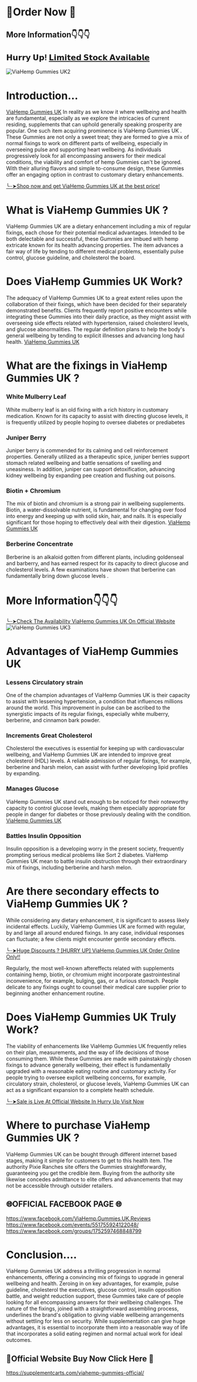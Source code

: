# 🛒Order Now 🛒
## More Information👇👇👇
## 𝗛𝘂𝗿𝗿𝘆 𝗨𝗽! [𝗟𝗶𝗺𝗶𝘁𝗲𝗱 𝗦𝘁𝗼𝗰𝗸 𝗔𝘃𝗮𝗶𝗹𝗮𝗯𝗹𝗲](https://supplementcarts.com/viahemp-gummies-official/)
![ViaHemp Gummies UK2](https://github.com/user-attachments/assets/fcbcea1f-af9e-4b4c-858c-e0136d081bfe)


# Introduction…

[ViaHemp Gummies UK](https://www.facebook.com/ViaHemp.Gummies.UK.Reviews) In reality as we know it where wellbeing and health are fundamental, especially as we explore the intricacies of current residing, supplements that can uphold generally speaking prosperity are popular. One such item acquiring prominence is ViaHemp Gummies UK . These Gummies  are not only a sweet treat; they are formed to give a mix of normal fixings to work on different parts of wellbeing, especially in overseeing pulse and supporting heart wellbeing. As individuals progressively look for all encompassing answers for their medical conditions, the viability and comfort of hemp Gummies  can't be ignored. With their alluring flavors and simple to-consume design, these Gummies  offer an engaging option in contrast to customary dietary enhancements.

[╰┈➤Shop now and get ViaHemp Gummies UK at the best price!](https://supplementcarts.com/viahemp-gummies-official/)

# What is ViaHemp Gummies UK ?

ViaHemp Gummies UK  are a dietary enhancement including a mix of regular fixings, each chose for their potential medical advantages. Intended to be both delectable and successful, these Gummies  are imbued with hemp extricate known for its health advancing properties. The item advances a fair way of life by tending to different medical problems, essentially pulse control, glucose guideline, and cholesterol the board.

# Does ViaHemp Gummies UK  Work?

The adequacy of ViaHemp Gummies UK  to a great extent relies upon the collaboration of their fixings, which have been decided for their separately demonstrated benefits. Clients frequently report positive encounters while integrating these Gummies  into their daily practice, as they might assist with overseeing side effects related with hypertension, raised cholesterol levels, and glucose abnormalities. The regular definition plans to help the body's general wellbeing by tending to explicit illnesses and advancing long haul health. [ViaHemp Gummies UK](https://www.facebook.com/ViaHemp.Gummies.UK.Reviews)

# What are the fixings in ViaHemp Gummies UK ?

### White Mulberry Leaf
White mulberry leaf is an old fixing with a rich history in customary medication. Known for its capacity to assist with directing glucose levels, it is frequently utilized by people hoping to oversee diabetes or prediabetes

### Juniper Berry
Juniper berry is commended for its calming and cell reinforcement properties. Generally utilized as a therapeutic spice, juniper berries support stomach related wellbeing and battle sensations of swelling and uneasiness. In addition, juniper can support detoxification, advancing kidney wellbeing by expanding pee creation and flushing out poisons.

### Biotin + Chromium
The mix of biotin and chromium is a strong pair in wellbeing supplements. Biotin, a water-dissolvable nutrient, is fundamental for changing over food into energy and keeping up with solid skin, hair, and nails. It is especially significant for those hoping to effectively deal with their digestion. [ViaHemp Gummies UK](https://www.facebook.com/ViaHemp.Gummies.UK.Reviews)

### Berberine Concentrate
Berberine is an alkaloid gotten from different plants, including goldenseal and barberry, and has earned respect for its capacity to direct glucose and cholesterol levels. A few examinations have shown that berberine can fundamentally bring down glucose levels .

# More Information👇👇👇
[╰┈➤Check The Availability ViaHemp Gummies UK On Official Website](https://supplementcarts.com/viahemp-gummies-official/)
![ViaHemp Gummies UK3](https://github.com/user-attachments/assets/96588e8f-03b1-47da-806e-18d57bbb4f72)

# Advantages of ViaHemp Gummies UK 

### Lessens Circulatory strain
One of the champion advantages of ViaHemp Gummies UK  is their capacity to assist with lessening hypertension, a condition that influences millions around the world. This improvement in pulse can be ascribed to the synergistic impacts of its regular fixings, especially white mulberry, berberine, and cinnamon bark powder.

### Increments Great Cholesterol
Cholesterol the executives is essential for keeping up with cardiovascular wellbeing, and ViaHemp Gummies UK  are intended to improve great cholesterol (HDL) levels. A reliable admission of regular fixings, for example, berberine and harsh melon, can assist with further developing lipid profiles by expanding.

### Manages Glucose
ViaHemp Gummies UK  stand out enough to be noticed for their noteworthy capacity to control glucose levels, making them especially appropriate for people in danger for diabetes or those previously dealing with the condition. [ViaHemp Gummies UK](https://www.facebook.com/ViaHemp.Gummies.UK.Reviews)

### Battles Insulin Opposition
Insulin opposition is a developing worry in the present society, frequently prompting serious medical problems like Sort 2 diabetes. ViaHemp Gummies UK  mean to battle insulin obstruction through their extraordinary mix of fixings, including berberine and harsh melon.

# Are there secondary effects to ViaHemp Gummies UK ?

While considering any dietary enhancement, it is significant to assess likely incidental effects. Luckily, ViaHemp Gummies UK  are formed with regular, by and large all around endured fixings. In any case, individual responses can fluctuate; a few clients might encounter gentle secondary effects.

[╰┈➤Huge Discounts ? [HURRY UP] ViaHemp Gummies UK Order Online Only!!](https://supplementcarts.com/viahemp-gummies-official/)

Regularly, the most well-known aftereffects related with supplements containing hemp, biotin, or chromium might incorporate gastrointestinal inconvenience, for example, bulging, gas, or a furious stomach. People delicate to any fixings ought to counsel their medical care supplier prior to beginning another enhancement routine.

# Does ViaHemp Gummies UK  Truly Work?

The viability of enhancements like ViaHemp Gummies UK  frequently relies on their plan, measurements, and the way of life decisions of those consuming them. While these Gummies  are made with painstakingly chosen fixings to advance generally wellbeing, their effect is fundamentally upgraded with a reasonable eating routine and customary activity. For people trying to oversee explicit wellbeing concerns, for example, circulatory strain, cholesterol, or glucose levels, ViaHemp Gummies UK  can act as a significant expansion to a complete health schedule.

[╰┈➤Sale is Live At Official Website In Hurry Up Visit Now](https://supplementcarts.com/viahemp-gummies-official/)

# Where to purchase ViaHemp Gummies UK ?

ViaHemp Gummies UK  can be bought through different internet based stages, making it simple for customers to get to this health item. The authority Pixie Ranches site offers the Gummies  straightforwardly, guaranteeing you get the credible item. Buying from the authority site likewise concedes admittance to elite offers and advancements that may not be accessible through outsider retailers.

## 🌐OFFICIAL FACEBOOK PAGE 🌐

https://www.facebook.com/ViaHemp.Gummies.UK.Reviews
https://www.facebook.com/events/551755924122048/
https://www.facebook.com/groups/1752597468848799

# Conclusion….

ViaHemp Gummies UK  address a thrilling progression in normal enhancements, offering a convincing mix of fixings to upgrade in general wellbeing and health. Zeroing in on key advantages, for example, pulse guideline, cholesterol the executives, glucose control, insulin opposition battle, and weight reduction support, these Gummies  take care of people looking for all encompassing answers for their wellbeing challenges. The nature of the fixings, joined with a straightforward assembling process, underlines the brand's obligation to giving viable wellbeing arrangements without settling for less on security. While supplementation can give huge advantages, it is essential to incorporate them into a reasonable way of life that incorporates a solid eating regimen and normal actual work for ideal outcomes.

## 💊Official Website Buy Now Click Here 💊

https://supplementcarts.com/viahemp-gummies-official/
